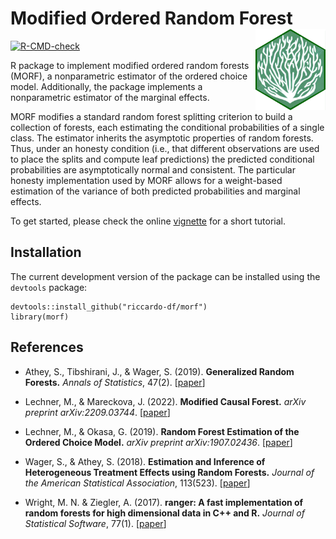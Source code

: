 # Modified Ordered Random Forest <a href="https://riccardo-df.github.io/morf/"><img src="man/figures/logo.svg" align="right" height="130" /></a>

<!-- badges: start -->
[![R-CMD-check](https://github.com/riccardo-df/morf/actions/workflows/R-CMD-check.yaml/badge.svg)](https://github.com/riccardo-df/morf/actions/workflows/R-CMD-check.yaml)
<!-- badges: end -->
 
R package to implement modified ordered random forests (MORF), a nonparametric estimator of the ordered choice model. Additionally, the package implements a nonparametric estimator of the marginal effects.

MORF modifies a standard random forest splitting criterion to build a collection of forests, each estimating the conditional probabilities of a single class. The estimator inherits the asymptotic properties of random forests. Thus, under an honesty condition (i.e., that different observations are used to place the splits and compute leaf predictions) the predicted conditional probabilities are asymptotically normal and consistent. The particular honesty implementation used by MORF allows for a weight-based estimation of the variance of both predicted probabilities and marginal effects.

To get started, please check the online [vignette](https://riccardo-df.github.io/morf/articles/morf-vignette.html) for a short tutorial.

## Installation  
The current development version of the package can be installed using the `devtools` package:

```
devtools::install_github("riccardo-df/morf")
library(morf)
```
## References

- Athey, S., Tibshirani, J., & Wager, S. (2019).
<b>Generalized Random Forests.</b> <i>Annals of Statistics</i>, 47(2).
[<a href="https://projecteuclid.org/euclid.aos/1547197251">paper</a>]

- Lechner, M., & Mareckova, J. (2022). 
<b>Modified Causal Forest.</b>
<i>arXiv preprint arXiv:2209.03744</i>.
[<a href="https://arxiv.org/abs/2209.03744">paper</a>]

- Lechner, M., & Okasa, G. (2019). 
<b>Random Forest Estimation of the Ordered Choice Model.</b>
<i>arXiv preprint arXiv:1907.02436</i>.
[<a href="https://arxiv.org/abs/1907.02436">paper</a>]

- Wager, S., & Athey, S. (2018).
<b>Estimation and Inference of Heterogeneous Treatment Effects using Random Forests.</b>
<i>Journal of the American Statistical Association</i>, 113(523).
[<a href="https://www.tandfonline.com/eprint/v7p66PsDhHCYiPafTJwC/full">paper</a>]

- Wright, M. N. & Ziegler, A. (2017).
<b>ranger: A fast implementation of random forests for high dimensional data in C++ and R.</b>
<i>Journal of Statistical Software</i>, 77(1).
[<a href="https://www.jstatsoft.org/article/view/v077i01">paper</a>]
